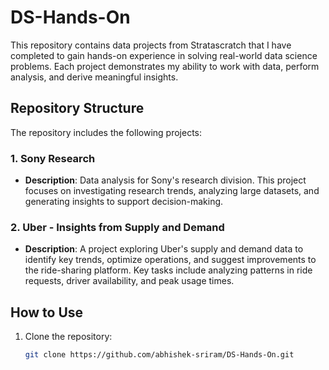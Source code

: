 # DS-Hands-On

This repository contains data projects from Stratascratch that I have completed to gain hands-on experience in solving real-world data science problems. Each project demonstrates my ability to work with data, perform analysis, and derive meaningful insights.

## Repository Structure

The repository includes the following projects:

### 1. **Sony Research**
   - **Description**: Data analysis for Sony's research division. This project focuses on investigating research trends, analyzing large datasets, and generating insights to support decision-making.

### 2. **Uber - Insights from Supply and Demand**
   - **Description**: A project exploring Uber's supply and demand data to identify key trends, optimize operations, and suggest improvements to the ride-sharing platform. Key tasks include analyzing patterns in ride requests, driver availability, and peak usage times.

## How to Use

1. Clone the repository:
   ```bash
   git clone https://github.com/abhishek-sriram/DS-Hands-On.git
